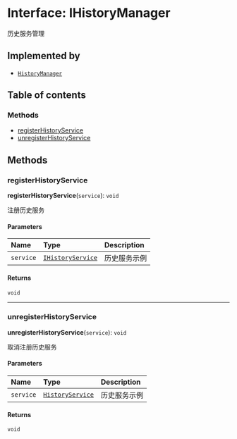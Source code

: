 # Interface: IHistoryManager

历史服务管理

## Implemented by

* [`HistoryManager`](/en/auto-docs/fixed-history-plugin/classes/HistoryManager.md)

## Table of contents

### Methods

* [registerHistoryService](/en/auto-docs/fixed-history-plugin/interfaces/IHistoryManager.md#registerhistoryservice)
* [unregisterHistoryService](/en/auto-docs/fixed-history-plugin/interfaces/IHistoryManager.md#unregisterhistoryservice)

## Methods

### registerHistoryService

**registerHistoryService**(`service`): `void`

注册历史服务

#### Parameters

| Name | Type | Description |
| :------ | :------ | :------ |
| `service` | [`IHistoryService`](/en/auto-docs/fixed-history-plugin/interfaces/IHistoryService.md) | 历史服务示例 |

#### Returns

`void`

***

### unregisterHistoryService

**unregisterHistoryService**(`service`): `void`

取消注册历史服务

#### Parameters

| Name | Type | Description |
| :------ | :------ | :------ |
| `service` | [`HistoryService`](/en/auto-docs/fixed-history-plugin/classes/HistoryService.md) | 历史服务示例 |

#### Returns

`void`
